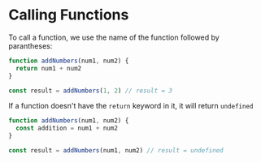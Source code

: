# Calling Functions

To call a function, we use the name of the function followed by parantheses:

```javascript
function addNumbers(num1, num2) {
  return num1 + num2
}

const result = addNumbers(1, 2) // result = 3
```

If a function doesn't have the `return` keyword in it, it will return `undefined`

```javascript
function addNumbers(num1, num2) {
  const addition = num1 + num2
}

const result = addNumbers(num1, num2) // result = undefined
```
